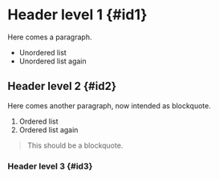 Header level 1 {#id1}
=====================

Here comes a paragraph.

* Unordered list
* Unordered list again



Header level 2 {#id2}
---------------------

Here comes another paragraph, now intended as blockquote.

1. Ordered list 
2. Ordered list again

> This should be a blockquote.



### Header level 3 {#id3}
